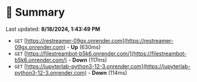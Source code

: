 # 📖 Summary
Last updated: **8/18/2024, 1:43:49 PM**

- `GET` [https://restreamer-09gx.onrender.com](https://restreamer-09gx.onrender.com) - **Up** (630ms)
- `GET` [https://filestreambot-b5k6.onrender.com/](https://filestreambot-b5k6.onrender.com/) - **Down** (117ms)
- `GET` [https://jupyterlab-python3-12-3.onrender.com](https://jupyterlab-python3-12-3.onrender.com) - **Down** (114ms)
